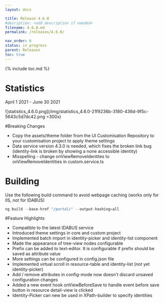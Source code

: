 ```yaml
---
layout: docs

title: Release 4.6.0
#desription: <add description if needed>
filename: 4.6.0.md
permalink: /releases/4.6.0/

nav_order: 6
status: in progress
parent: Releases
toc: true
---
```


{% include toc.md %}


# Statistics

April 1 2021 - June 30 2021

![statistics_4.6.0.png](/img/statistics_4.6.0-21f9236b-3180-436d-9f5c-5643c5d7dc42.png =300x)

#Breaking Changes

- Copy the assets/theme folder from the UI Customisation Repository to your customisation project to apply theme settings
- Data service version 4.3.0 is needed, which fixes the broken link bug (identity-link is broken by showing a none accessible identity)
- Misspelling - change onViewRemoveIdentites to onViewRemoveIdentities in custom.service.ts

# Building

Use the following build command to avoid webpage caching (works only for IIS, not for IDABUS)
```js
ng build --base-href "/portal/" --output-hashing=all
```

#Feature Highlights

- Compatible to the latest IDABUS service
- Introduced theme settings in core and custom project
- Implemented batch import in identity-picker and identity-list component
- Made the appearance of tree-view nodes configurable
- Prefix can be added to text-editor. It is configurable if prefix should be saved as attribute value
- More settings can be configured in config.json file
- Implemented virtual scroll in resource-table and identity-list (not yet identity-picker)
- Add / remove attributes in config-mode now doesn't discard unsaved configuration changes
- Added a new event hook onViewBeforeSave to handle event before save button in resource detail-view is clicked
- Identity-Picker can new be used in XPath-builder to specify identities
